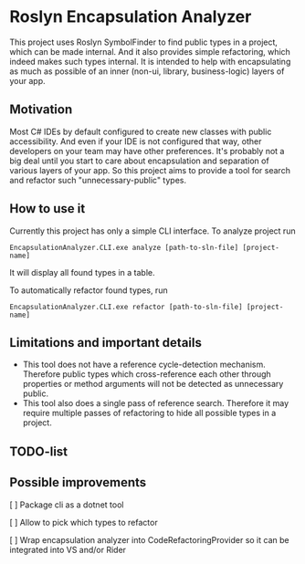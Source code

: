 # Roslyn Encapsulation Analyzer

This project uses Roslyn SymbolFinder to find public types in a project, which can be made internal. And it also provides simple refactoring, which indeed makes such types internal.
It is intended to help with encapsulating as much as possible of an inner (non-ui, library, business-logic) layers of your app.

## Motivation

Most C# IDEs by default configured to create new classes with public accessibility. And even if your IDE is not configured that way, other developers on your team may have other preferences.
It's probably not a big deal until you start to care about encapsulation and separation of various layers of your app. So this project aims to provide a tool for search and refactor such "unnecessary-public" types.

## How to use it

Currently this project has only a simple CLI interface. To analyze project run

`EncapsulationAnalyzer.CLI.exe analyze [path-to-sln-file] [project-name]`

It will display all found types in a table.

To automatically refactor found types, run

`EncapsulationAnalyzer.CLI.exe refactor [path-to-sln-file] [project-name]`

## Limitations and important details

* This tool does not have a reference cycle-detection mechanism. Therefore public types which cross-reference each other through properties or method arguments will not be detected as unnecessary public.
* This tool also does a single pass of reference search. Therefore it may require multiple passes of refactoring to hide all possible types in a project.

## TODO-list

## Possible improvements

[ ] Package cli as a dotnet tool

[ ] Allow to pick which types to refactor

[ ] Wrap encapsulation analyzer into CodeRefactoringProvider so it can be integrated into VS and/or Rider
